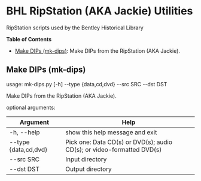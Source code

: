 # BHL RipStation (AKA Jackie) Utilities
RipStation scripts used by the Bentley Historical Library

**Table of Contents**
  * [Make DIPs (mk-dips)](https://github.com/bentley-historical-library/bhl_ripstation_utils#mk-dir): Make DIPs from the RipStation (AKA Jackie).

## Make DIPs (mk-dips)
usage: mk-dips.py [-h] --type {data,cd,dvd} --src SRC --dst DST

Make DIPs from the RipStation (AKA Jackie).

optional arguments:

| Argument | Help |
| --- | --- |
| -h, --help | show this help message and exit |
| --type {data,cd,dvd} | Pick one: Data CD(s) or DVD(s); audio CD(s); or video-formatted DVD(s) |
| --src SRC | Input directory |
| --dst DST | Output directory |
